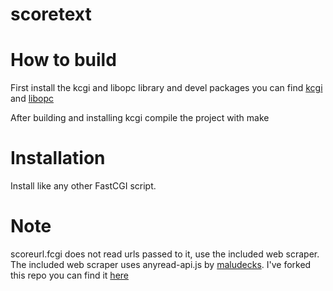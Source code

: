 # scoretext
# How to build
First install the kcgi and libopc library and devel packages you can find [kcgi](https://github.com/kristapsdz/kcgi) and [libopc](https://github.com/freuter/libopc)

After building and installing kcgi compile the project with make

# Installation 
Install like any other FastCGI script.

# Note
scoreurl.fcgi does not read urls passed to it, use the included web scraper.
The included web scraper uses anyread-api.js by [maludecks](https://github.com/maludecks). I've forked this repo you can find it [here](https://github.com/clockley/anyread-api.js)